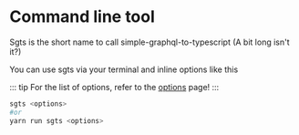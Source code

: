 # Command line tool

Sgts is the short name to call simple-graphql-to-typescript (A bit long isn't it?)

You can use sgts via your terminal and inline options like this

::: tip
For the list of options, refer to the [options](/options) page!
:::

```bash
sgts <options>
#or
yarn run sgts <options>
```
